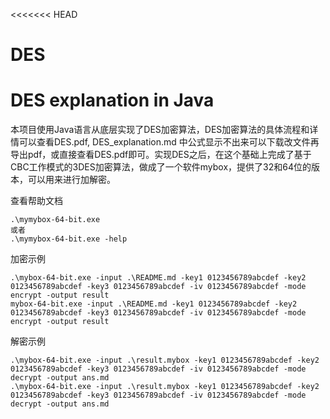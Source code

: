 <<<<<<< HEAD
# DES
DES explanation in Java
=======
本项目使用Java语言从底层实现了DES加密算法，DES加密算法的具体流程和详情可以查看DES.pdf, DES_explanation.md 中公式显示不出来可以下载改文件再导出pdf，或直接查看DES.pdf即可。实现DES之后，在这个基础上完成了基于CBC工作模式的3DES加密算法，做成了一个软件mybox，提供了32和64位的版本，可以用来进行加解密。

查看帮助文档

```ptyhon
.\mymybox-64-bit.exe
或者
.\mymybox-64-bit.exe -help
```

加密示例

```
.\mybox-64-bit.exe -input .\README.md -key1 0123456789abcdef -key2 0123456789abcdef -key3 0123456789abcdef -iv 0123456789abcdef -mode encrypt -output result
mybox-64-bit.exe -input .\README.md -key1 0123456789abcdef -key2 0123456789abcdef -key3 0123456789abcdef -iv 0123456789abcdef -mode encrypt -output result
```

解密示例

```
.\mybox-64-bit.exe -input .\result.mybox -key1 0123456789abcdef -key2 0123456789abcdef -key3 0123456789abcdef -iv 0123456789abcdef -mode decrypt -output ans.md
.\mybox-64-bit.exe -input .\result.mybox -key1 0123456789abcdef -key2 0123456789abcdef -key3 0123456789abcdef -iv 0123456789abcdef -mode decrypt -output ans.md
```

